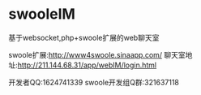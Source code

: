 swooleIM
========

基于websocket,php+swoole扩展的web聊天室

swoole扩展:http://www4swoole.sinaapp.com/
聊天室地址:http://211.144.68.31/app/webIM/login.html

开发者QQ:1624741339
swoole开发组Q群:321637118
